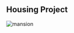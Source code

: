 ## Housing Project
![mansion](https://user-images.githubusercontent.com/110408623/193386101-03d066b4-5862-4f7e-8e44-4118cf4c571e.jpg)
